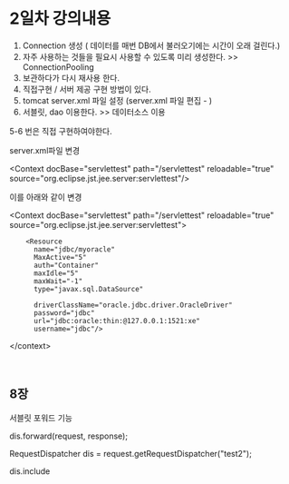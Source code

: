 # 2일차 강의내용

1. Connection 생성 ( 데이터를 매번 DB에서 불러오기에는 시간이 오래 걸린다.)
2. 자주 사용하는 것들을 필요시 사용할 수 있도록 미리 생성한다. >> ConnectionPooling
3. 보관하다가 다시 재사용 한다.
4. 직접구현 / 서버 제공 구현 방법이 있다.
5. tomcat server.xml 파일 설정 (server.xml 파일 편집 - )
6. 서블릿, dao 이용한다.  >> 데이터소스 이용

5-6 번은 직접 구현하여야한다.

server.xml파일 변경

\<Context docBase="servlettest" path="/servlettest" reloadable="true" source="org.eclipse.jst.jee.server:servlettest"/>

이를 아래와 같이 변경

\<Context docBase="servlettest" path="/servlettest" reloadable="true" source="org.eclipse.jst.jee.server:servlettest">

      	<Resource
          name="jdbc/myoracle" 
          MaxActive="5" 
          auth="Container" 
          maxIdle="5" 
          maxWait="-1" 
          type="javax.sql.DataSource" 
          
          driverClassName="oracle.jdbc.driver.OracleDriver" 
          password="jdbc" 
          url="jdbc:oracle:thin:@127.0.0.1:1521:xe" 
          username="jdbc"/>
\</context>

</br>

## 8장

서블릿 포워드 기능

dis.forward(request, response);

RequestDispatcher dis = request.getRequestDispatcher("test2");

dis.include